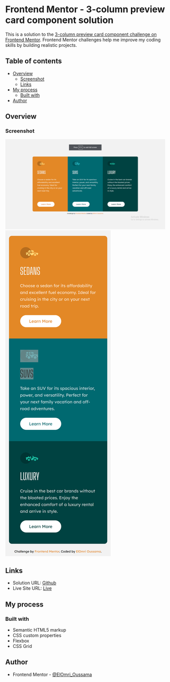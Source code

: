 # Frontend Mentor - 3-column preview card component solution

This is a solution to the [3-column preview card component challenge on Frontend Mentor](https://www.frontendmentor.io/challenges/3column-preview-card-component-pH92eAR2-). Frontend Mentor challenges help me improve my coding skills by building realistic projects. 

## Table of contents

- [Overview](#overview)
  - [Screenshot](#screenshot)
  - [Links](#links)
- [My process](#my-process)
  - [Built with](#built-with)
- [Author](#author)

## Overview

### Screenshot

![Desktop screenshot](desktop_screenshot.png)
![Mobile screenshot](mobile_screenshot.png)

## Links

- Solution URL: [Github](https://github.com/oussamaelomri/preview-cars-card)
- Live Site URL: [Live](https://oussamaelomri.github.io/preview-cars-card/)

## My process

### Built with

- Semantic HTML5 markup
- CSS custom properties
- Flexbox
- CSS Grid

## Author

- Frontend Mentor - [@ElOmri_Oussama](https://www.frontendmentor.io/profile/yourusername)
